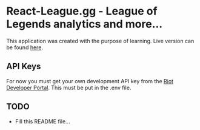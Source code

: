 # React-League.gg - League of Legends analytics and more...

This application was created with the purpose of learning. Live version can be found [here](https://seniorul.herokuapp.com/).

## API Keys

For now you must get your own development API key from the [Riot Developer Portal](https://developer.riotgames.com/).
This must be put in the .env file.

## TODO

- Fill this README file...
